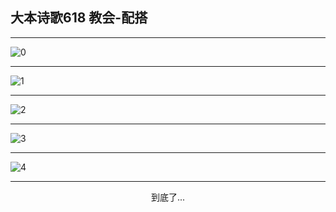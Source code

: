 
## 大本诗歌618 教会-配搭
        
<div id="aplayer0"></div>

---

<img alt="0" data-original="https://cdn.jsdelivr.net/gh/k34869/shi/data/d0618/0">

---

<img alt="1" data-original="https://cdn.jsdelivr.net/gh/k34869/shi/data/d0618/1">

---

<img alt="2" data-original="https://cdn.jsdelivr.net/gh/k34869/shi/data/d0618/2">

---

<img alt="3" data-original="https://cdn.jsdelivr.net/gh/k34869/shi/data/d0618/3">

---

<img alt="4" data-original="https://cdn.jsdelivr.net/gh/k34869/shi/data/d0618/4">

---

<p style="text-align: center">到底了...</p>

<script src="/js/dist-view.js"></script>

<script>
MAIN.id = 'd0618';
        
const ap0 = new APlayer({
    container: document.getElementById('aplayer0'),
    volume: 1,
    loop: 'none',
    preload: 'none',
    audio: [{
        name: '大本诗歌618.mp3',
        artist: '大本诗歌',
        url: 'https://res.wx.qq.com/voice/getvoice?mediaid=MzI0NTk3MDM5M18yMjQ3NDk1MzI2',
        cover: '/favicon'
    }]
});
</script>
